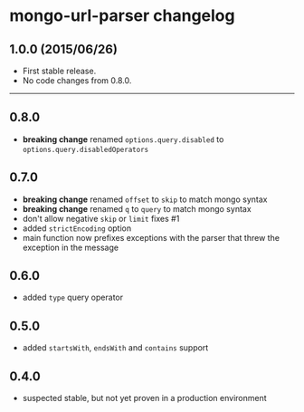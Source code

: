 # mongo-url-parser changelog

## 1.0.0 (2015/06/26)

  - First stable release.
  - No code changes from 0.8.0.

---

## 0.8.0

  - **breaking change** renamed `options.query.disabled` to `options.query.disabledOperators`

## 0.7.0

  - **breaking change** renamed `offset` to `skip` to match mongo syntax
  - **breaking change** renamed `q` to `query` to match mongo syntax
  - don't allow negative `skip` or `limit` fixes #1
  - added `strictEncoding` option
  - main function now prefixes exceptions with the parser that threw the exception in the message

## 0.6.0

  - added `type` query operator

## 0.5.0

  - added `startsWith`, `endsWith` and `contains` support

## 0.4.0

  - suspected stable, but not yet proven in a production environment
